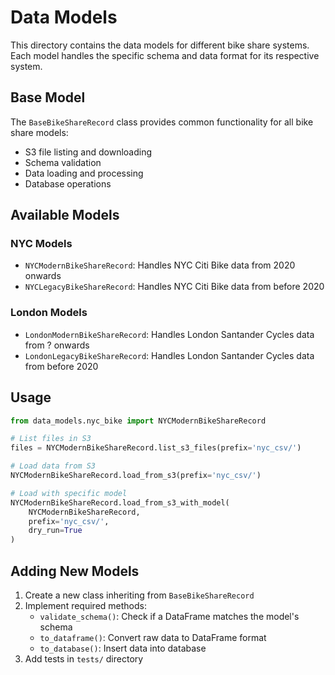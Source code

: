 # Data Models

This directory contains the data models for different bike share systems. Each model handles the specific schema and data format for its respective system.

## Base Model

The `BaseBikeShareRecord` class provides common functionality for all bike share models:

- S3 file listing and downloading
- Schema validation
- Data loading and processing
- Database operations

## Available Models

### NYC Models

- `NYCModernBikeShareRecord`: Handles NYC Citi Bike data from 2020 onwards
- `NYCLegacyBikeShareRecord`: Handles NYC Citi Bike data from before 2020

### London Models

- `LondonModernBikeShareRecord`: Handles London Santander Cycles data from ? onwards
- `LondonLegacyBikeShareRecord`: Handles London Santander Cycles data from before 2020

## Usage

```python
from data_models.nyc_bike import NYCModernBikeShareRecord

# List files in S3
files = NYCModernBikeShareRecord.list_s3_files(prefix='nyc_csv/')

# Load data from S3
NYCModernBikeShareRecord.load_from_s3(prefix='nyc_csv/')

# Load with specific model
NYCModernBikeShareRecord.load_from_s3_with_model(
    NYCModernBikeShareRecord,
    prefix='nyc_csv/',
    dry_run=True
)
```

## Adding New Models

1. Create a new class inheriting from `BaseBikeShareRecord`
2. Implement required methods:
   - `validate_schema()`: Check if a DataFrame matches the model's schema
   - `to_dataframe()`: Convert raw data to DataFrame format
   - `to_database()`: Insert data into database
3. Add tests in `tests/` directory
